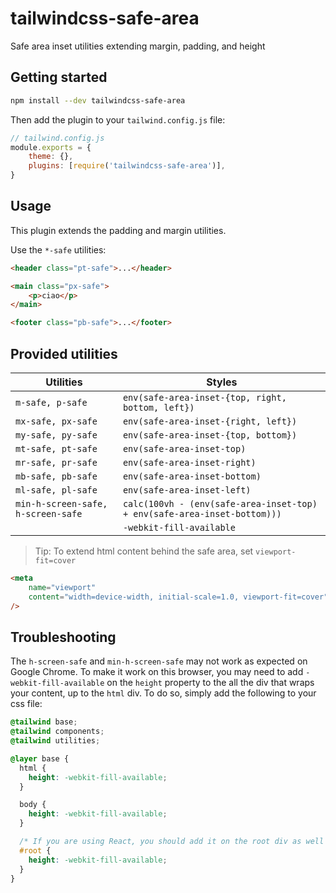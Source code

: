 # tailwindcss-safe-area

Safe area inset utilities extending margin, padding, and height

## Getting started

```sh
npm install --dev tailwindcss-safe-area
```

Then add the plugin to your `tailwind.config.js` file:

```js
// tailwind.config.js
module.exports = {
	theme: {},
	plugins: [require('tailwindcss-safe-area')],
}
```

## Usage

This plugin extends the padding and margin utilities.

Use the `*-safe` utilities:

```html
<header class="pt-safe">...</header>

<main class="px-safe">
	<p>ciao</p>
</main>

<footer class="pb-safe">...</footer>
```

## Provided utilities

| Utilities                          | Styles                                                                   |
| ---------------------------------- | ------------------------------------------------------------------------ |
| `m-safe, p-safe`                   | `env(safe-area-inset-{top, right, bottom, left})`                        |
| `mx-safe, px-safe`                 | `env(safe-area-inset-{right, left})`                                     |
| `my-safe, py-safe`                 | `env(safe-area-inset-{top, bottom})`                                     |
| `mt-safe, pt-safe`                 | `env(safe-area-inset-top)`                                               |
| `mr-safe, pr-safe`                 | `env(safe-area-inset-right)`                                             |
| `mb-safe, pb-safe`                 | `env(safe-area-inset-bottom)`                                            |
| `ml-safe, pl-safe`                 | `env(safe-area-inset-left)`                                              |
| `min-h-screen-safe, h-screen-safe` | `calc(100vh - (env(safe-area-inset-top) + env(safe-area-inset-bottom)))` |
|                                    | `-webkit-fill-available`                                                 |

> Tip: To extend html content behind the safe area, set `viewport-fit=cover`

```html
<meta
	name="viewport"
	content="width=device-width, initial-scale=1.0, viewport-fit=cover"
/>
```

## Troubleshooting

The `h-screen-safe` and `min-h-screen-safe` may not work as expected on Google Chrome. To make it work on this browser, you may need to add `-webkit-fill-available` on the `height` property to the all the div that wraps your content, up to the `html` div. To do so, simply add the following to your css file:

```css
@tailwind base;
@tailwind components;
@tailwind utilities;

@layer base {
  html {
    height: -webkit-fill-available;
  }

  body {
    height: -webkit-fill-available;
  }

  /* If you are using React, you should add it on the root div as well */
  #root {
    height: -webkit-fill-available;
  }
}
```
